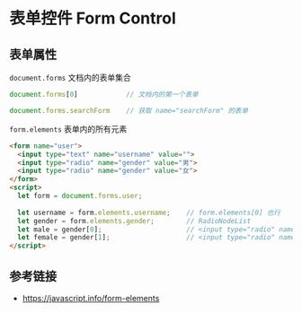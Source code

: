 # 表单控件 Form Control

## 表单属性
`document.forms` 文档内的表单集合
```javascript
document.forms[0]            // 文档内的第一个表单

document.forms.searchForm    // 获取 name="searchForm" 的表单
```

`form.elements` 表单内的所有元素
```html
<form name="user">
  <input type="text" name="username" value="">
  <input type="radio" name="gender" value="男">
  <input type="radio" name="gender" value="女">
</form>
<script>
  let form = document.forms.user;
  
  let username = form.elements.username;    // form.elements[0] 也行
  let gender = form.elements.gender;        // RadioNodeList
  let male = gender[0];                     // <input type="radio" name="gender" value="男">
  let female = gender[1];                   // <input type="radio" name="gender" value="女">
</script>
```

## 参考链接
* https://javascript.info/form-elements
